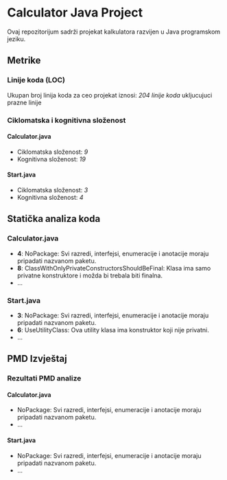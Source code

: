 # Calculator Java Project

Ovaj repozitorijum sadrži projekat kalkulatora razvijen u Java programskom jeziku.

## Metrike

### Linije koda (LOC)
Ukupan broj linija koda za ceo projekat iznosi: *204 linije koda* ukljucujuci prazne linije

### Ciklomatska i kognitivna složenost

#### Calculator.java
- Ciklomatska složenost: *9*
- Kognitivna složenost: *19*

#### Start.java
- Ciklomatska složenost: *3*
- Kognitivna složenost: *4*

## Statička analiza koda

### Calculator.java
- **4**: NoPackage: Svi razredi, interfejsi, enumeracije i anotacije moraju pripadati nazvanom paketu.
- **8**: ClassWithOnlyPrivateConstructorsShouldBeFinal: Klasa ima samo privatne konstruktore i možda bi trebala biti finalna.
- ...

### Start.java
- **3**: NoPackage: Svi razredi, interfejsi, enumeracije i anotacije moraju pripadati nazvanom paketu.
- **6**: UseUtilityClass: Ova utility klasa ima konstruktor koji nije privatni.
- ...

## PMD Izvještaj

### Rezultati PMD analize

#### Calculator.java
- NoPackage: Svi razredi, interfejsi, enumeracije i anotacije moraju pripadati nazvanom paketu.
- ...

#### Start.java
- NoPackage: Svi razredi, interfejsi, enumeracije i anotacije moraju pripadati nazvanom paketu.
- ...


